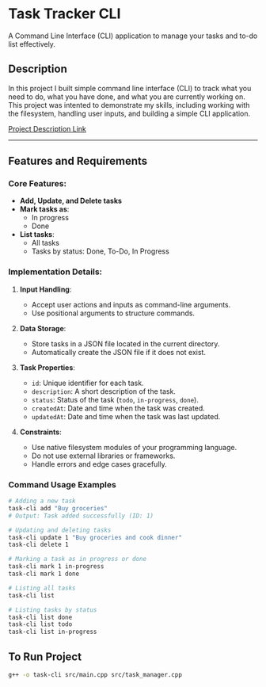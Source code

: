 # Task Tracker CLI

A Command Line Interface (CLI) application to manage your tasks and to-do list effectively.

## Description
In this project I built simple command line interface (CLI) to track what you need to do, what you have done, and what you are currently working on. This project was intented to demonstrate my skills, including working with the filesystem, handling user inputs, and building a simple CLI application.


[Project Description Link](https://roadmap.sh/projects/task-tracker)

---

## Features and Requirements

### Core Features:
- **Add, Update, and Delete tasks**
- **Mark tasks as**:
  - In progress
  - Done
- **List tasks**:
  - All tasks
  - Tasks by status: Done, To-Do, In Progress

### Implementation Details:
1. **Input Handling**: 
   - Accept user actions and inputs as command-line arguments.
   - Use positional arguments to structure commands.

2. **Data Storage**: 
   - Store tasks in a JSON file located in the current directory.
   - Automatically create the JSON file if it does not exist.

3. **Task Properties**:
   - `id`: Unique identifier for each task.
   - `description`: A short description of the task.
   - `status`: Status of the task (`todo`, `in-progress`, `done`).
   - `createdAt`: Date and time when the task was created.
   - `updatedAt`: Date and time when the task was last updated.

4. **Constraints**:
   - Use native filesystem modules of your programming language.
   - Do not use external libraries or frameworks.
   - Handle errors and edge cases gracefully.

### Command Usage Examples
```bash
# Adding a new task
task-cli add "Buy groceries"
# Output: Task added successfully (ID: 1)

# Updating and deleting tasks
task-cli update 1 "Buy groceries and cook dinner"
task-cli delete 1

# Marking a task as in progress or done
task-cli mark 1 in-progress
task-cli mark 1 done

# Listing all tasks
task-cli list

# Listing tasks by status
task-cli list done
task-cli list todo
task-cli list in-progress
```

## To Run Project

```bash
g++ -o task-cli src/main.cpp src/task_manager.cpp
```

